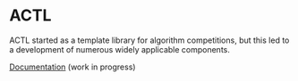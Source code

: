 # ACTL
ACTL started as a template library for algorithm competitions,
but this led to a development of numerous widely applicable components.

[Documentation](https://alcash07.github.io/ACTL/) (work in progress)
